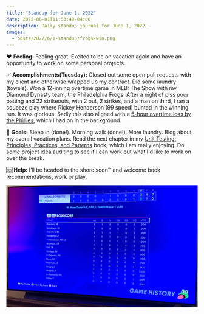```yaml
---
title: "Standup for June 1, 2022"
date: 2022-06-01T11:53:49-04:00
description: Daily standup journal for June 1, 2022.
images:
  - posts/2022/6/1-standup/frogs-win.png
---
```


❤️ **Feeling:** Feeling great. Excited to be on vacation again and have an opportunity to work on some personal projects.

✅ **Accomplishments(Tuesday):** Closed out some open pull requests with my client and otherwise wrapped up my contract. Did some laundry (towels). Won a 12-inning overtime game in MLB: The Show with my Diamond Dynasty team, the Philadelphia Frogs. After a night of piss poor batting and 22 strikeouts, with 2 out, 2 strikes, and a man on third, I ran a squeeze play where Rickey Henderson (99 speed) bunted in the winning run. It was glorious. Sadly this also aligned with a [5-hour overtime loss by the Phillies][game], which I had on in the background.

[game]: https://www.mlb.com/gameday/giants-vs-phillies/2022/05/31/661618

🥅 **Goals:** Sleep in (done!). Morning walk (done!). More laundry. Blog about my overall vacation plans. Read the next chapter in my [Unit Testing: Principles, Practices, and Patterns][testing] book, which I am really enjoying. Do some project idea auditing to see if I can work out what I'd like to work on over the break.

[testing]: https://www.manning.com/books/unit-testing

🆘 **Help:** I'll be headed to the shore soon™ and welcome book recommendations, work or play.

![Frogs win in 12 innings.](frogs-win.png)
